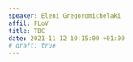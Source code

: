 ```yaml
---
speaker: Eleni Gregoromichelaki
affil: FLoV
title: TBC
date: 2021-11-12 10:15:00 +01:00
# draft: true
---
```

